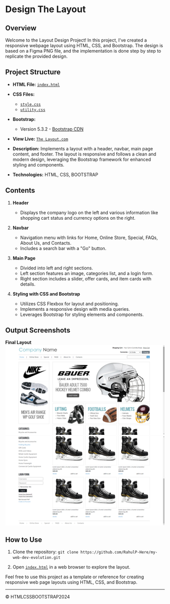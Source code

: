 # Design The Layout

## Overview

Welcome to the Layout Design Project! In this project, I've created a responsive webpage layout using HTML, CSS, and Bootstrap. The design is based on a Figma PNG file, and the implementation is done step by step to replicate the provided design.

## Project Structure

- **HTML File:** [`index.html`](index.html)

- **CSS Files:**
  - [`style.css`](./css/style.css)
  - [`utility.css`](./css/utility.css)

- **Bootstrap:**
   - Version 5.3.2 - [Bootstrap CDN](https://cdn.jsdelivr.net/npm/bootstrap@5.3.2/dist/css/bootstrap.min.css)

- **View Live:** [`The Layout.com`](https://rahulp-here.github.io/my-web-dev-evolution.github.io/Project-5/index.html)

- **Description:** Implements a layout with a header, navbar, main page content, and footer. The layout is responsive and follows a clean and modern design, leveraging the Bootstrap framework for enhanced styling and components.

- **Technologies:** HTML, CSS, BOOTSTRAP

## Contents

1. **Header**
   - Displays the company logo on the left and various information like shopping cart status and currency options on the right.

2. **Navbar**
   - Navigation menu with links for Home, Online Store, Special, FAQs, About Us, and Contacts.
   - Includes a search bar with a "Go" button.

3. **Main Page**
   - Divided into left and right sections.
   - Left section features an image, categories list, and a login form.
   - Right section includes a slider, offer cards, and item cards with details.

4. **Styling with CSS and Bootstrap**
   - Utilizes CSS Flexbox for layout and positioning.
   - Implements a responsive design with media queries.
   - Leverages Bootstrap for styling elements and components.

## Output Screenshots

 **Final Layout**
    ![img1](./img/output/output_1.png)
    ![img1](./img/output/output_2.png)


## How to Use

1. Clone the repository: `git clone https://github.com/RahulP-Here/my-web-dev-evolution.git`

2. Open [`index.html`](index.html) in a web browser to explore the layout.

Feel free to use this project as a template or reference for creating responsive web page layouts using HTML, CSS, and Bootstrap.

---

&copy; HTMLCSSBOOTSTRAP2024